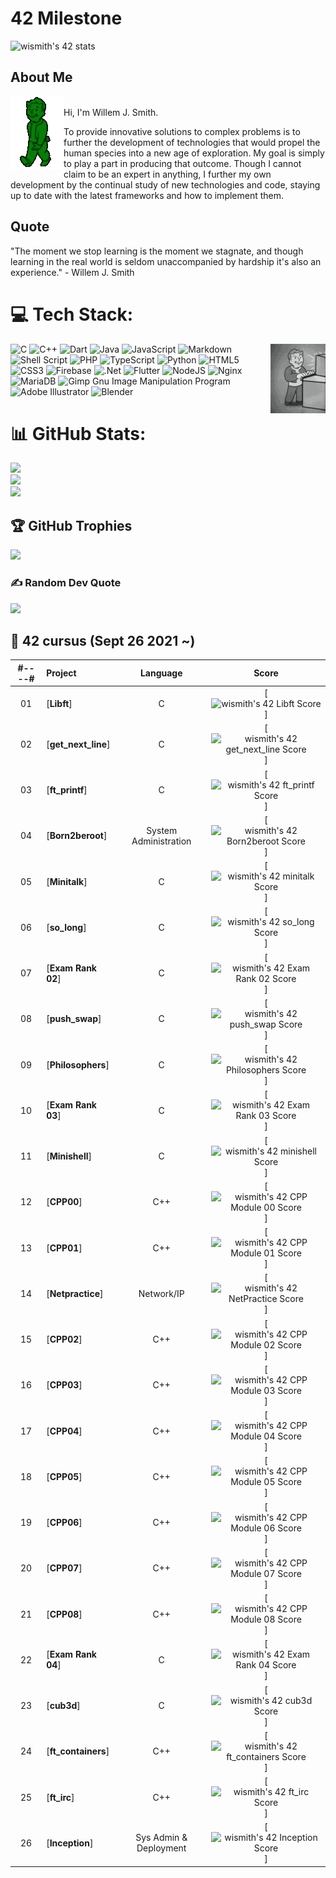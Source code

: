 <!-- ![](https://github.com/jsjohn1951/jsjohn1951/blob/main/graphics/falloutBoy.gif) -->

# 42 Milestone
![wismith's 42 stats](https://badge42.vercel.app/api/v2/cljdfmj8o001108mk9cpopdzu/stats?cursusId=21&coalitionId=187)

## About Me
<img align="left" src="https://github.com/jsjohn1951/jsjohn1951/blob/main/graphics/falloutBoy.gif">\
Hi, I'm Willem J. Smith.

To provide innovative solutions to complex problems is to further the development of technologies that would propel the human species into a new age of exploration. My goal is simply to play a part in producing that outcome. Though I cannot claim to be an expert in anything, I further my own development by the continual study of new technologies and code, staying up to date with the latest frameworks and how to implement them.


## Quote
"The moment we stop learning is the moment we stagnate, and though learning in the real world is seldom unaccompanied by hardship it's also an experience." - Willem J. Smith


# 💻 Tech Stack:
<img align="right" src="https://github.com/jsjohn1951/jsjohn1951/blob/main/graphics/falloutBoy2.gif">

![C](https://img.shields.io/badge/c-%2300599C.svg?style=for-the-badge&logo=c&logoColor=white) ![C++](https://img.shields.io/badge/c++-%2300599C.svg?style=for-the-badge&logo=c%2B%2B&logoColor=white) ![Dart](https://img.shields.io/badge/dart-%230175C2.svg?style=for-the-badge&logo=dart&logoColor=white) ![Java](https://img.shields.io/badge/java-%23ED8B00.svg?style=for-the-badge&logo=java&logoColor=white) ![JavaScript](https://img.shields.io/badge/javascript-%23323330.svg?style=for-the-badge&logo=javascript&logoColor=%23F7DF1E) ![Markdown](https://img.shields.io/badge/markdown-%23000000.svg?style=for-the-badge&logo=markdown&logoColor=white) ![Shell Script](https://img.shields.io/badge/shell_script-%23121011.svg?style=for-the-badge&logo=gnu-bash&logoColor=white) ![PHP](https://img.shields.io/badge/php-%23777BB4.svg?style=for-the-badge&logo=php&logoColor=white) ![TypeScript](https://img.shields.io/badge/typescript-%23007ACC.svg?style=for-the-badge&logo=typescript&logoColor=white) ![Python](https://img.shields.io/badge/python-3670A0?style=for-the-badge&logo=python&logoColor=ffdd54) ![HTML5](https://img.shields.io/badge/html5-%23E34F26.svg?style=for-the-badge&logo=html5&logoColor=white) ![CSS3](https://img.shields.io/badge/css3-%231572B6.svg?style=for-the-badge&logo=css3&logoColor=white) ![Firebase](https://img.shields.io/badge/firebase-%23039BE5.svg?style=for-the-badge&logo=firebase) ![.Net](https://img.shields.io/badge/.NET-5C2D91?style=for-the-badge&logo=.net&logoColor=white) ![Flutter](https://img.shields.io/badge/Flutter-%2302569B.svg?style=for-the-badge&logo=Flutter&logoColor=white) ![NodeJS](https://img.shields.io/badge/node.js-6DA55F?style=for-the-badge&logo=node.js&logoColor=white) ![Nginx](https://img.shields.io/badge/nginx-%23009639.svg?style=for-the-badge&logo=nginx&logoColor=white) ![MariaDB](https://img.shields.io/badge/MariaDB-003545?style=for-the-badge&logo=mariadb&logoColor=white) ![Gimp Gnu Image Manipulation Program](https://img.shields.io/badge/Gimp-657D8B?style=for-the-badge&logo=gimp&logoColor=FFFFFF) ![Adobe Illustrator](https://img.shields.io/badge/adobeillustrator-%23FF9A00.svg?style=for-the-badge&logo=adobeillustrator&logoColor=white) ![Blender](https://img.shields.io/badge/blender-%23F5792A.svg?style=for-the-badge&logo=blender&logoColor=white)
# 📊 GitHub Stats:
![](https://github-readme-stats.vercel.app/api?username=jsjohn1951&theme=tokyonight&hide_border=false&include_all_commits=false&count_private=false)<br/>
![](https://github-readme-streak-stats.herokuapp.com/?user=jsjohn1951&theme=tokyonight&hide_border=false)<br/>
![](https://github-readme-stats.vercel.app/api/top-langs/?username=jsjohn1951&theme=tokyonight&hide_border=false&include_all_commits=false&count_private=false&layout=compact)

## 🏆 GitHub Trophies
![](https://github-profile-trophy.vercel.app/?username=jsjohn1951&theme=radical&no-frame=true&no-bg=false&margin-w=4)

### ✍️ Random Dev Quote
![](https://quotes-github-readme.vercel.app/api?type=horizontal&theme=radical)

##  :notebook_with_decorative_cover: 42 cursus (Sept 26 2021 ~)

| #----# | Project                                                      |            Language            |                            Score                             |
| :----: | :----------------------------------------------------------- | :----------------------------: | :----------------------------------------------------------: |
|   01   | [**Libft**] |               C                        |  [![wismith's 42 Libft Score](https://badge42.vercel.app/api/v2/cljdfmj8o001108mk9cpopdzu/project/2354846)]|
|   02   | [**get_next_line**] |               C                | [![wismith's 42 get_next_line Score](https://badge42.vercel.app/api/v2/cljdfmj8o001108mk9cpopdzu/project/2392515)]|
|   03   | [**ft_printf**] |               C                    | [![wismith's 42 ft_printf Score](https://badge42.vercel.app/api/v2/cljdfmj8o001108mk9cpopdzu/project/2453781)]|
|   04   | [**Born2beroot**] |       System Administration      | [![wismith's 42 Born2beroot Score](https://badge42.vercel.app/api/v2/cljdfmj8o001108mk9cpopdzu/project/2462766)]|
|   05   | [**Minitalk**] |               C                     | [![wismith's 42 minitalk Score](https://badge42.vercel.app/api/v2/cljdfmj8o001108mk9cpopdzu/project/2529101)]|
|   06   | [**so_long**] |                  C                   | [![wismith's 42 so_long Score](https://badge42.vercel.app/api/v2/cljdfmj8o001108mk9cpopdzu/project/2564926)]|
|   07   | [**Exam Rank 02**] |               C                 | [![wismith's 42 Exam Rank 02 Score](https://badge42.vercel.app/api/v2/cljdfmj8o001108mk9cpopdzu/project/2573886)]|
|   08   | [**push_swap**] |               C                    | [![wismith's 42 push_swap Score](https://badge42.vercel.app/api/v2/cljdfmj8o001108mk9cpopdzu/project/2580934)]|
|   09   | [**Philosophers**] |            C                    | [![wismith's 42 Philosophers Score](https://badge42.vercel.app/api/v2/cljdfmj8o001108mk9cpopdzu/project/2600474)]|
|   10   | [**Exam Rank 03**] |               C                 | [![wismith's 42 Exam Rank 03 Score](https://badge42.vercel.app/api/v2/cljdfmj8o001108mk9cpopdzu/project/2586368)]|
|   11   | [**Minishell**] |               C                    | [![wismith's 42 minishell Score](https://badge42.vercel.app/api/v2/cljdfmj8o001108mk9cpopdzu/project/2599876)]|
|   12   | [**CPP00**] |                    C++                 | [![wismith's 42 CPP Module 00 Score](https://badge42.vercel.app/api/v2/cljdfmj8o001108mk9cpopdzu/project/2847112)]|
|   13   | [**CPP01**] |                    C++                 | [![wismith's 42 CPP Module 01 Score](https://badge42.vercel.app/api/v2/cljdfmj8o001108mk9cpopdzu/project/2853338)]|
|   14   | [**Netpractice**] |           Network/IP             | [![wismith's 42 NetPractice Score](https://badge42.vercel.app/api/v2/cljdfmj8o001108mk9cpopdzu/project/2821998)]|
|   15   | [**CPP02**] |                    C++                 | [![wismith's 42 CPP Module 02 Score](https://badge42.vercel.app/api/v2/cljdfmj8o001108mk9cpopdzu/project/2858831)]|
|   16   | [**CPP03**] |                    C++                 | [![wismith's 42 CPP Module 03 Score](https://badge42.vercel.app/api/v2/cljdfmj8o001108mk9cpopdzu/project/2898983)]|
|   17   | [**CPP04**] |                    C++                 | [![wismith's 42 CPP Module 04 Score](https://badge42.vercel.app/api/v2/cljdfmj8o001108mk9cpopdzu/project/2905379)]|
|   18   | [**CPP05**] |                    C++                 | [![wismith's 42 CPP Module 05 Score](https://badge42.vercel.app/api/v2/cljdfmj8o001108mk9cpopdzu/project/2911425)]|
|   19   | [**CPP06**] |                    C++                 | [![wismith's 42 CPP Module 06 Score](https://badge42.vercel.app/api/v2/cljdfmj8o001108mk9cpopdzu/project/2918601)]|
|   20   | [**CPP07**] |                    C++                 | [![wismith's 42 CPP Module 07 Score](https://badge42.vercel.app/api/v2/cljdfmj8o001108mk9cpopdzu/project/2922817)]|
|   21   | [**CPP08**] |                    C++                 | [![wismith's 42 CPP Module 08 Score](https://badge42.vercel.app/api/v2/cljdfmj8o001108mk9cpopdzu/project/2923822)]|
|   22   | [**Exam Rank 04**] |             C                   | [![wismith's 42 Exam Rank 04 Score](https://badge42.vercel.app/api/v2/cljdfmj8o001108mk9cpopdzu/project/2926188)]|
|   23   | [**cub3d**] |                   C                    | [![wismith's 42 cub3d Score](https://badge42.vercel.app/api/v2/cljdfmj8o001108mk9cpopdzu/project/2820548)]|
|   24   | [**ft_containers**] |            C++                 | [![wismith's 42 ft_containers Score](https://badge42.vercel.app/api/v2/cljdfmj8o001108mk9cpopdzu/project/2964788)]|
|   25   | [**ft_irc**] |                   C++                 | [![wismith's 42 ft_irc Score](https://badge42.vercel.app/api/v2/cljdfmj8o001108mk9cpopdzu/project/3093461)]|
|   26   | [**Inception**] |          Sys Admin & Deployment    | [![wismith's 42 Inception Score](https://badge42.vercel.app/api/v2/cljdfmj8o001108mk9cpopdzu/project/2964789)]|
